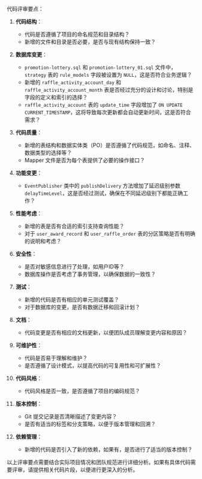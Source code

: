 代码评审要点：

1. **代码结构**：
   - 代码是否遵循了项目的命名规范和目录结构？
   - 新增的文件和目录是否必要，是否与现有结构保持一致？

2. **数据库变更**：
   - `promotion-lottery.sql` 和 `promotion-lottery_01.sql` 文件中，`strategy` 表的 `rule_models` 字段被设置为 `NULL`，这是否符合业务逻辑？
   - 新增的 `raffle_activity_account_day` 和 `raffle_activity_account_month` 表是否经过充分的设计和讨论，特别是字段的定义和索引的选择？
   - `raffle_activity_account` 表的 `update_time` 字段增加了 `ON UPDATE CURRENT_TIMESTAMP`，这将导致每次更新都会自动更新时间，这是否符合需求？

3. **代码质量**：
   - 新增的表结构和数据实体类（PO）是否遵循了代码规范，如命名、注释、数据类型的选择等？
   - Mapper 文件是否为每个表提供了必要的操作接口？

4. **功能变更**：
   - `EventPublisher` 类中的 `publishDelivery` 方法增加了延迟级别参数 `delayTimeLevel`，这是否经过测试，确保在不同延迟级别下都能正确工作？

5. **性能考虑**：
   - 新增的表是否有合适的索引支持查询性能？
   - 对于 `user_award_record` 和 `user_raffle_order` 表的分区策略是否有明确的说明和考虑？

6. **安全性**：
   - 是否对敏感信息进行了处理，如用户ID等？
   - 数据库操作是否考虑了事务管理，以确保数据的一致性？

7. **测试**：
   - 新增的代码是否有相应的单元测试覆盖？
   - 对于数据库的变更，是否有数据迁移和回滚计划？

8. **文档**：
   - 代码变更是否有相应的文档更新，以便团队成员理解变更内容和原因？

9. **可维护性**：
   - 代码是否易于理解和维护？
   - 是否遵循了设计模式，以提高代码的可复用性和可扩展性？

10. **代码风格**：
    - 代码风格是否一致，是否遵循了项目的编码规范？

11. **版本控制**：
    - Git 提交记录是否清晰描述了变更内容？
    - 是否有适当的标签和分支策略，以便于版本管理和回溯？

12. **依赖管理**：
    - 新增的代码是否引入了新的依赖，如果有，是否进行了适当的版本控制？

以上评审要点需要结合实际项目情况和团队规范进行详细分析。如果有具体代码需要评审，请提供相关代码片段，以便进行更深入的分析。